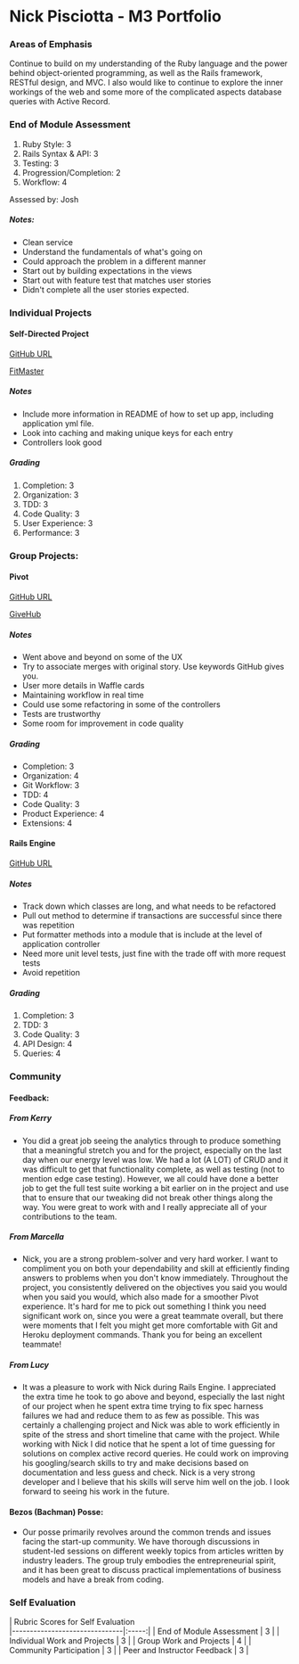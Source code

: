 # Nick Pisciotta - M3 Portfolio

### Areas of Emphasis
Continue to build on my understanding of the Ruby language and the power behind object-oriented programming, as well as the Rails framework, RESTful design, and MVC. I also would like to continue to explore the inner workings of the web and some more of the complicated aspects database queries with Active Record.

### End of Module Assessment
1. Ruby Style: 3
2. Rails Syntax & API: 3
3. Testing: 3
4. Progression/Completion: 2
5. Workflow: 4

Assessed by: Josh

##### Notes:
  - Clean service
  - Understand the fundamentals of what's going on
  - Could approach the problem in a different          manner
  - Start out by building expectations in the views
  - Start out with feature test that matches user stories
  - Didn't complete all the user stories expected.

### Individual Projects

#### Self-Directed Project
[GitHub URL ](https://github.com/nickpisciotta/fitness_tracker)

[FitMaster ](http://fitmaster.herokuapp.com/)
##### Notes
* Include more information in README of how to set up app, including application yml file.
* Look into caching and making unique keys for each entry
* Controllers look good


##### Grading
1. Completion: 3
2. Organization: 3
3. TDD: 3
4. Code Quality: 3
5. User Experience: 3
6. Performance: 3

### Group Projects:

#### Pivot
[GitHub URL ](https://github.com/kjs222/pivot)

[GiveHub](http://give-hub.herokuapp.com/)

##### Notes
* Went above and beyond on some of the UX
* Try to associate merges with original story. Use keywords GitHub gives you.
* User more details in Waffle cards
* Maintaining workflow in real time
* Could use some refactoring in some of the controllers
* Tests are trustworthy
* Some room for improvement in code quality

##### Grading
 * Completion: 3
 * Organization: 4
 * Git Workflow: 3
 * TDD: 4
 * Code Quality: 3
 * Product Experience: 4
 * Extensions: 4

#### Rails Engine
[GitHub URL ](https://github.com/nickpisciotta/sales_engine)

##### Notes
* Track down which classes are long, and what needs to be refactored
* Pull out method to determine if transactions are successful since there was repetition
* Put formatter methods into a module that is include at the level of application controller
* Need more unit level tests, just fine with the trade off with more request tests
* Avoid repetition
##### Grading
1. Completion: 3
2. TDD: 3
3. Code Quality: 3
4. API Design: 4
5. Queries: 4


### Community

#### Feedback:

##### From Kerry
* You did a great job seeing the analytics through to produce something that  a meaningful stretch you and for the project, especially on the last day when our energy level was low.   We had a lot (A LOT) of CRUD and it was difficult to get that functionality complete, as well as testing (not to mention edge case testing). However, we all could have done a better job to get the full test suite working a bit earlier on in the project and use that to ensure that our tweaking did not break other things along the way.   You were great to work with and I really appreciate all of your contributions to the team.

##### From Marcella
*   Nick, you are a strong problem-solver and very hard worker. I want to compliment you on both your dependability and skill at efficiently finding answers to problems when you don't know immediately. Throughout the project, you consistently delivered on the objectives you said you would when you said you would, which also made for a smoother Pivot experience. It's hard for me to pick out something I think you need significant work on, since you were a great teammate overall, but there were moments that I felt you might get more comfortable with Git and Heroku deployment commands. Thank you for being an excellent teammate!

##### From Lucy  
*  It was a pleasure to work with Nick during Rails Engine. I appreciated the extra time he took to go above and beyond, especially the last night of our project when he spent extra time trying to fix spec harness failures we had and reduce them to as few as possible. This was certainly a challenging project and Nick was able to work efficiently in spite of the stress and short timeline that came with the project. While working with Nick I did notice that he spent a lot of time guessing for solutions on complex active record queries. He could work on improving his googling/search skills to try and make decisions based on documentation and less guess and check. Nick is a very strong developer and I believe that his skills will serve him well on the job. I look forward to seeing his work in the future.


#### Bezos (Bachman) Posse:
*  Our posse primarily revolves around the common  trends and issues facing the start-up community.  We have thorough discussions in student-led sessions on different weekly topics from articles written by industry leaders.  The group truly embodies the entrepreneurial spirit, and it has been great to discuss practical implementations of business models and have a break from coding.


### Self Evaluation

| Rubric Scores for Self Evaluation                       
|-------------------------------|:-----:|
| End of Module Assessment      |     3 |
| Individual Work and Projects  |     3 |
| Group Work and Projects       |     4 |
| Community Participation       |     3 |
| Peer and Instructor Feedback  |     3 |
